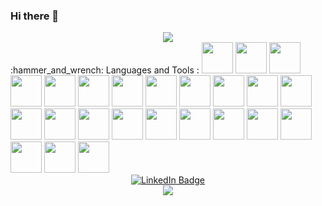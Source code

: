 ### Hi there 👋

<!--
**simahsnd/simahsnd** is a ✨ _special_ ✨ repository because its `README.md` (this file) appears on your GitHub profile.

Here are some ideas to get you started:

- 🔭 I’m currently working on ...
- 🌱 I’m currently learning ...
- 👯 I’m looking to collaborate on ...
- 🤔 I’m looking for help with ...
- 💬 Ask me about ...
- 📫 How to reach me: ...
- 😄 Pronouns: ...
- ⚡ Fun fact: ...
-->


<div id="header" align="center">
  <img src="https://media2.giphy.com/media/AXtFMwP1ZvjZSBtmGk/giphy.gif?cid=ecf05e47oz8fomx6yq3uhpjyds875rlmvspi08ril6x9pj10&rid=giphy.gif&ct=s"/>
</div>

<div>
:hammer_and_wrench: Languages and Tools : 
<img src="https://cdn.jsdelivr.net/gh/devicons/devicon/icons/python/python-original.svg" style="width:50px;" />
<img src="https://cdn.jsdelivr.net/gh/devicons/devicon/icons/raspberrypi/raspberrypi-original.svg" style="width:50px;"/>   
<img src='https://cdn.jsdelivr.net/gh/devicons/devicon/icons/devicon/devicon-original.svg' style="width:50px;"><img src="https://cdn.jsdelivr.net/gh/devicons/devicon/icons/docker/docker-original.svg" style="width:50px;"/>
<img src="https://cdn.jsdelivr.net/gh/devicons/devicon/icons/flask/flask-original.svg" style="width:50px;" />
<img src="https://cdn.jsdelivr.net/gh/devicons/devicon/icons/heroku/heroku-original.svg" style="width:50px;" />
<img src="https://cdn.jsdelivr.net/gh/devicons/devicon/icons/html5/html5-original.svg" style="width:50px;" />
<img src="https://cdn.jsdelivr.net/gh/devicons/devicon/icons/jupyter/jupyter-original.svg" style="width:50px;" />
<img src="https://cdn.jsdelivr.net/gh/devicons/devicon/icons/matlab/matlab-original.svg" style="width:50px;"/>
<img src="https://cdn.jsdelivr.net/gh/devicons/devicon/icons/mongodb/mongodb-original.svg" style="width:50px;" />
<img src="https://cdn.jsdelivr.net/gh/devicons/devicon/icons/markdown/markdown-original.svg" style="width:50px;"/>
<img src="https://cdn.jsdelivr.net/gh/devicons/devicon/icons/msdos/msdos-original.svg" style="width:50px;"/>
<img src="https://cdn.jsdelivr.net/gh/devicons/devicon/icons/mysql/mysql-original.svg" style="width:50px;"/>
<img src="https://cdn.jsdelivr.net/gh/devicons/devicon/icons/numpy/numpy-original.svg" style="width:50px;"/>
<img src="https://cdn.jsdelivr.net/gh/devicons/devicon/icons/pandas/pandas-original.svg" style="width:50px;"/>
<img src="https://cdn.jsdelivr.net/gh/devicons/devicon/icons/postgresql/postgresql-original.svg" style="width:50px;"/>
<img src="https://cdn.jsdelivr.net/gh/devicons/devicon/icons/pycharm/pycharm-original.svg" style="width:50px;"/>
<img src="https://cdn.jsdelivr.net/gh/devicons/devicon/icons/selenium/selenium-original.svg" style="width:50px;"/>
<img src="https://cdn.jsdelivr.net/gh/devicons/devicon/icons/sqlalchemy/sqlalchemy-original.svg" style="width:50px;" />
<img src="https://cdn.jsdelivr.net/gh/devicons/devicon/icons/tensorflow/tensorflow-original.svg" style="width:50px;" />
<img src="https://cdn.jsdelivr.net/gh/devicons/devicon/icons/vscode/vscode-original.svg" style="width:50px;"/>
<img src="https://cdn.jsdelivr.net/gh/devicons/devicon/icons/opencv/opencv-original.svg" style="width:50px;"/>
<img src="https://cdn.jsdelivr.net/gh/devicons/devicon/icons/pytest/pytest-original.svg" style="width:50px;"/>
<img src="https://cdn.jsdelivr.net/gh/devicons/devicon/icons/anaconda/anaconda-original.svg" style="width:50px;"/>
               
</div> 

<div id="badges" align="center">
  <a href="https://www.linkedin.com/in/sima-hassanvand?lipi=urn%3Ali%3Apage%3Ad_flagship3_profile_view_base_contact_details%3Bg8Qk3GHxQWqEO5tw8adeiA%3D%3D">
    <img src="https://img.shields.io/badge/LinkedIn-blue?style=for-the-badge&logo=linkedin&logoColor=white" alt="LinkedIn Badge"/>
  </a>
</div>
<div align="center">
  <img src="https://komarev.com/ghpvc/?username=your-github-username&style=flat-square&color=blue"/>
</div>

